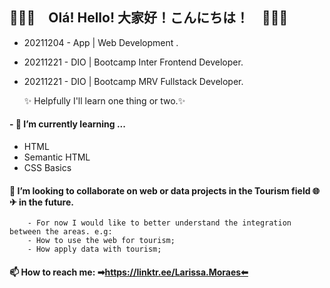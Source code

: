 

<!--
**larissa-moraes/larissa-moraes** is a ✨ _special_ ✨ repository because its `README.md` (this file) appears on your GitHub profile.

Here are some ideas to get you started:

- 🔭 I’m currently working on ...
- 🌱 I’m currently learning ...
- 👯 I’m looking to collaborate on ...
- 🤔 I’m looking for help with ...
- 💬 Ask me about ...
- 📫 How to reach me: ...
- 😄 Pronouns: ...
- ⚡ Fun fact: ...
-->

## 👋👋👋　Olá! Hello! 大家好！こんにちは！　👋👋👋

* 20211204 - App | Web Development .  
* 20211221 - DIO | Bootcamp Inter Frontend Developer.
* 20211221 - DIO | Bootcamp MRV Fullstack Developer.
       
     ✨ Helpfully I'll learn one thing or two.✨
      
#### - 🌱 I’m currently learning ...
* HTML
* Semantic HTML
* CSS Basics

#### 👯 I’m looking to collaborate on web or data projects in the Tourism field 🌐✈ in the future. 
        - For now I would like to better understand the integration between the areas. e.g:
        - How to use the web for tourism;
        - How apply data with tourism;
        
#### 📫 How to reach me: ➡https://linktr.ee/Larissa.Moraes⬅
